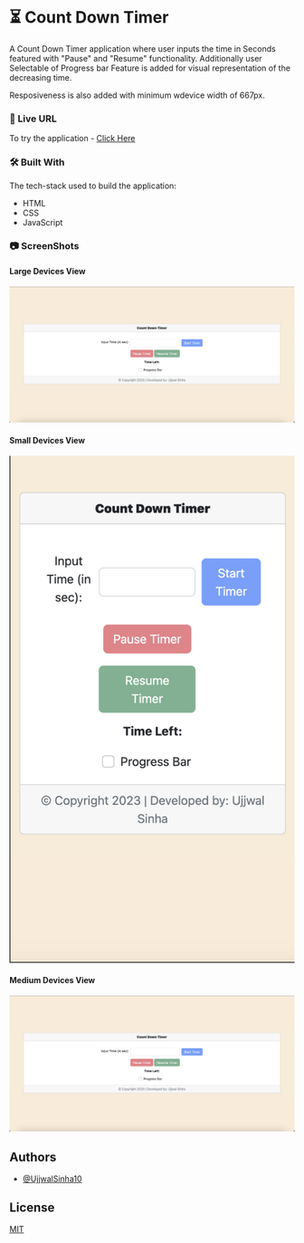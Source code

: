 
# ⏳ Count Down Timer

A Count Down Timer application where user inputs the time in Seconds featured with "Pause" and "Resume" functionality. Additionally user Selectable of Progress bar Feature is added for visual representation of the decreasing time.

Resposiveness is also added with minimum wdevice width of 667px.

### 🔗 Live URL
To try the application -
[Click Here](https://ujjwalsinha10.github.io/Count_Down_Timer/)

### 🛠️ Built With

The tech-stack used to build the application:
* HTML
* CSS
* JavaScript

### 📷 ScreenShots
#### Large Devices View
![view Image](LargeDevicesView.png)
#### Small Devices View
![Alt text](SmallDevicesView.png)
#### Medium Devices View
![Alt text](LargeDevicesView.png)

## Authors

- [@UjjwalSinha10](https://github.com/ujjwalsinha10)

## License

[MIT](https://choosealicense.com/licenses/mit/)
